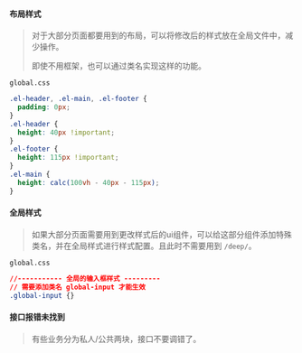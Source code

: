 #### 布局样式

> 对于大部分页面都要用到的布局，可以将修改后的样式放在全局文件中，减少操作。
>
> 即使不用框架，也可以通过类名实现这样的功能。

`global.css`

```css
.el-header, .el-main, .el-footer {
  padding: 0px;
}
.el-header {
  height: 40px !important;
}
.el-footer {
  height: 115px !important;
}
.el-main {
  height: calc(100vh - 40px - 115px);
}
```

#### 全局样式  

> 如果大部分页面需要用到更改样式后的ui组件，可以给这部分组件添加特殊类名，并在全局样式进行样式配置。且此时不需要用到 `/deep/`。

`global.css`

```css
//----------- 全局的输入框样式 --------- 
// 需要添加类名 global-input 才能生效
.global-input {}
```

#### 接口报错未找到  
> 有些业务分为私人/公共两块，接口不要调错了。 
